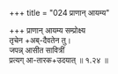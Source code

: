 +++
title = "024 प्राणान् आयम्य"

+++
प्राणान् आयम्य सम्प्रोक्ष्य  
तृचेन +अब्-दैवतेन तु।  
जपन्न् आसीत सावित्रीं  
प्रत्यग् आ-तारक+उदयात्  ॥ १.२४ ॥